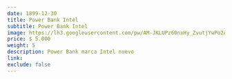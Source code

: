 ```yaml
---
date: 1899-12-30
title: Power Bank Intel
subtitle: Power Bank Intel
image: https://lh3.googleusercontent.com/pw/AM-JKLUPz60nxHy_ZvutjYwPo2A24u3DfG_TPzySnGVC_e_fTe4w0jtJBvWzV0NwwGOV4magmRcBXFHacEDwQgN7FJoQpW4jsmQGFeqjcyzDNeGjaiezyXDPFIGVBn6DBjnr9zNif_bshs8sapH_LbSnuwxq_A=w859-h621-no?authuser=0
price: $ 5.000
weight: 5
description: Power Bank marca Intel nuevo
link: 
exclude: false
---
```

